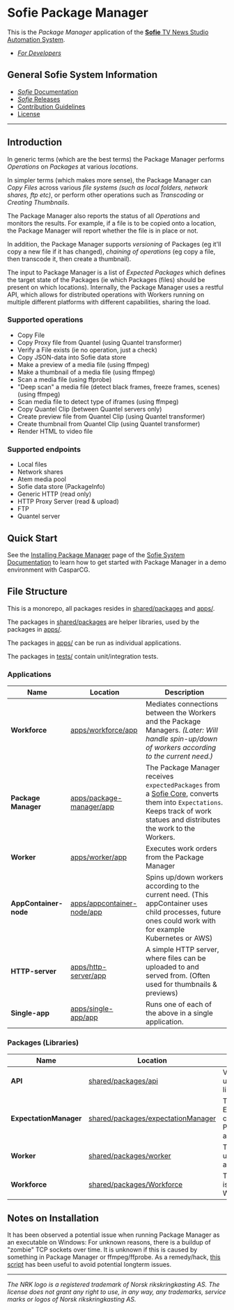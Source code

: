 # Sofie Package Manager

This is the _Package Manager_ application of the [**Sofie** TV News Studio Automation System](https://github.com/Sofie-Automation/Sofie-TV-automation/).

- [_For Developers_](DEVELOPER.md)

## General Sofie System Information

- [_Sofie_ Documentation](https://sofie-automation.github.io/sofie-core/)
- [_Sofie_ Releases](https://sofie-automation.github.io/sofie-core/releases)
- [Contribution Guidelines](CONTRIBUTING.md)
- [License](LICENSE)

---

## Introduction

In generic terms (which are the best terms) the Package Manager performs _Operations_ on _Packages_ at various _locations_.

In simpler terms (which makes more sense), the Package Manager can _Copy_ _Files_ across various _file systems (such as local folders, network shares, ftp etc)_, or perform other operations such as _Transcoding_ or _Creating Thumbnails_.

The Package Manager also reports the status of all _Operations_ and monitors the results. For example, if a file is to be copied onto a location, the Package Manager will report whether the file is in place or not.

In addition, the Package Manager supports _versioning_ of Packages (eg it'll copy a new file if it has changed), _chaining of operations_ (eg copy a file, then transcode it, then create a thumbnail).

The input to Package Manager is a list of _Expected Packages_ which defines the target state of the Packages (ie which Packages (files) should be present on which locations). Internally, the Package Manager uses a restful API, which allows for distributed operations with Workers running on multiple different platforms with different capabilities, sharing the load.

### Supported operations

- Copy File
- Copy Proxy file from Quantel (using Quantel transformer)
- Verify a File exists (ie no operation, just a check)
- Copy JSON-data into Sofie data store
- Make a preview of a media file (using ffmpeg)
- Make a thumbnail of a media file (using ffmpeg)
- Scan a media file (using ffprobe)
- "Deep scan" a media file (detect black frames, freeze frames, scenes) (using ffmpeg)
- Scan media file to detect type of iframes (using ffmpeg)
- Copy Quantel Clip (between Quantel servers only)
- Create preview file from Quantel Clip (using Quantel transformer)
- Create thumbnail from Quantel Clip (using Quantel transformer)
- Render HTML to video file

### Supported endpoints

- Local files
- Network shares
- Atem media pool
- Sofie data store (PackageInfo)
- Generic HTTP (read only)
- HTTP Proxy Server (read & upload)
- FTP
- Quantel server

## Quick Start

See the [Installing Package Manager](https://sofie-automation.github.io/sofie-core/docs/user-guide/installation/installing-package-manager) page of the [Sofie System Documentation](https://sofie-automation.github.io/sofie-core/) to learn how to get started with Package Manager in a demo environment with CasparCG.

## File Structure

This is a monorepo, all packages resides in [shared/packages](shared/packages) and [apps/](apps/).

The packages in [shared/packages](shared/packages) are helper libraries, used by the packages in [apps/](apps/).

The packages in [apps/](apps/) can be run as individual applications.

The packages in [tests/](tests/) contain unit/integration tests.

### Applications

| Name                  | Location                                                 | Description                                                                                                                                                                                                                  |
| --------------------- | -------------------------------------------------------- | ---------------------------------------------------------------------------------------------------------------------------------------------------------------------------------------------------------------------------- |
| **Workforce**         | [apps/workforce/app](apps/workforce/app)                 | Mediates connections between the Workers and the Package Managers. _(Later: Will handle spin-up/down of workers according to the current need.)_                                                                             |
| **Package Manager**   | [apps/package-manager/app](apps/package-manager/app)     | The Package Manager receives `expectedPackages` from a [Sofie Core](https://github.com/Sofie-Automation/sofie-core), converts them into `Expectations`. Keeps track of work statues and distributes the work to the Workers. |
| **Worker**            | [apps/worker/app](apps/worker/app)                       | Executes work orders from the Package Manager                                                                                                                                                                                |
| **AppContainer-node** | [apps/appcontainer-node/app](apps/appcontainer-node/app) | Spins up/down workers according to the current need. (This appContainer uses child processes, future ones could work with for example Kubernetes or AWS)                                                                     |
| **HTTP-server**       | [apps/http-server/app](apps/http-server/app)             | A simple HTTP server, where files can be uploaded to and served from. (Often used for thumbnails & previews)                                                                                                                 |
| **Single-app**        | [apps/single-app/app](apps/single-app/app)               | Runs one of each of the above in a single application.                                                                                                                                                                       |

### Packages (Libraries)

| Name                   | Location                                                                 | Description                                                             |
| ---------------------- | ------------------------------------------------------------------------ | ----------------------------------------------------------------------- |
| **API**                | [shared/packages/api](shared/packages/api)                               | Various interfaces used by the other libraries                          |
| **ExpectationManager** | [shared/packages/expectationManager](shared/packages/expectationManager) | The ExpectationManager class is used by the Package Manager application |
| **Worker**             | [shared/packages/worker](shared/packages/worker)                         | The Worker class is used by the Worker application                      |
| **Workforce**          | [shared/packages/Workforce](shared/packages/Workforce)                   | The Workforce class is used by the Worker application                   |

## Notes on Installation

It has been observed a potential issue when running Package Manager as an executable on Windows:
For unknown reasons, there is a buildup of "zombie" TCP sockets over time. It is unknown if this is caused by something in Package Manager or ffmpeg/ffprobe.
As a remedy/hack, [this script](/scripts/clean-up-tcp-sockets.bat) has been useful to avoid potential longterm issues.

---

_The NRK logo is a registered trademark of Norsk rikskringkasting AS. The license does not grant any right to use, in any way, any trademarks, service marks or logos of Norsk rikskringkasting AS._
